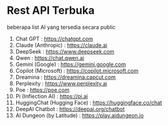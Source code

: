 # Rest API Terbuka

beberapa list AI yang tersedia secara public

1. Chat GPT : https://chatgpt.com
2. Claude (Anthropic) : https://claude.ai
3. DeepSeek : https://www.deepseek.com
4. Qwen : https://chat.qwen.ai
5. Gemini (Google) : https://gemini.google.com
6. Copilot (Microsoft) : https://copilot.microsoft.com
7. Dreamina : https://dreamina.capcut.com
8. Perplexity : https://www.perplexity.ai
9. Poe : https://poe.com
10. Pi (Inflection AI) : https://pi.ai
11. HuggingChat (Hugging Face) : https://huggingface.co/chat
12. DeepAI Chatbot : https://deepai.org/chatbot
13. AI Dungeon (by Latitude) : https://play.aidungeon.io